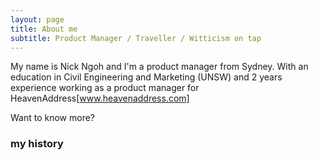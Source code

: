 ```yaml
---
layout: page
title: About me
subtitle: Product Manager / Traveller / Witticism on tap
---
```


My name is Nick Ngoh and I'm a product manager from Sydney. With an education in Civil Engineering and Marketing (UNSW) and 2 years experience working as a product manager for HeavenAddress[www.heavenaddress.com]


Want to know more?

### my history

